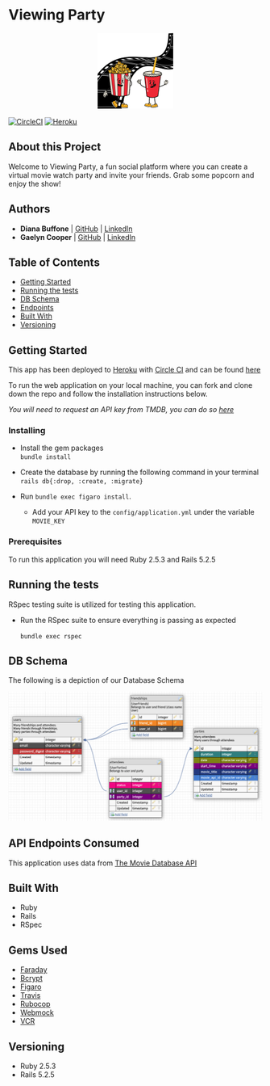 # Viewing Party
<p align="center"><img src="assets/README-38db82c2.png"></p>

[![CircleCI](https://circleci.com/gh/Diana20920/viewing_party/tree/main.svg?style=svg)](https://circleci.com/gh/Diana20920/viewing_party/tree/main) [![Heroku](https://img.shields.io/badge/heroku-DEPLOYED-blueviolet)](https://movie-party-2021.herokuapp.com/)

<!-- ![Travis (.com)](https://img.shields.io/travis/com/gaelyn/viewing_party) -->

## About this Project
Welcome to Viewing Party, a fun social platform where you can create a virtual movie watch party and invite your friends. Grab some popcorn and enjoy the show!

## Authors
- **Diana Buffone**
| [GitHub](https://github.com/Diana20920) |
  [LinkedIn](https://www.linkedin.com/in/dianabuffone/)
- **Gaelyn Cooper**
| [GitHub](https://github.com/gaelyn) |
  [LinkedIn](https://www.linkedin.com/in/gaelyn-cooper/)

## Table of Contents

  - [Getting Started](#getting-started)
  - [Running the tests](#running-the-tests)
  - [DB Schema](#db-schema)
  - [Endpoints](#endpoints)
  - [Built With](#built-with)
  - [Versioning](#versioning)

## Getting Started

This app has been deployed to [Heroku](https://www.heroku.com/home) with [Circle CI](https://circleci.com/) and can be found [here](https://movie-party-2021.herokuapp.com/)

To run the web application on your local machine, you can fork and clone down the repo and follow the installation instructions below.

_You will need to request an API key from TMDB, you can do so [here](https://developers.themoviedb.org/3/getting-started/introduction)_


### Installing

- Install the gem packages  
`bundle install`

- Create the database by running the following command in your terminal
`rails db{:drop, :create, :migrate}`

- Run `bundle exec figaro install`.
  - Add your API key to the `config/application.yml` under the variable `MOVIE_KEY`

### Prerequisites

To run this application you will need Ruby 2.5.3 and Rails 5.2.5

## Running the tests
RSpec testing suite is utilized for testing this application.
- Run the RSpec suite to ensure everything is passing as expected  

  `bundle exec rspec`

## DB Schema
The following is a depiction of our Database Schema

 ![Viewing Party Schema](assets/README-e68506fa.png)

## API Endpoints Consumed

This application uses data from [The Movie Database API](https://developers.themoviedb.org/3/getting-started/introduction)


## Built With
- Ruby
- Rails
- RSpec

## Gems Used
- [Faraday](https://github.com/lostisland/faraday)
- [Bcrypt](https://github.com/bcrypt-ruby/bcrypt-ruby)
- [Figaro](https://github.com/laserlemon/figaro)
- [Travis](https://github.com/travis-ci/travis.rb)
- [Rubocop](https://github.com/rubocop/rubocop)
- [Webmock](https://github.com/bblimke/webmock)
- [VCR](https://github.com/vcr/vcr)

## Versioning
- Ruby 2.5.3
- Rails 5.2.5
